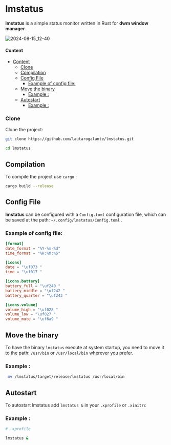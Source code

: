 # **lmstatus**
**lmstatus** is a simple status monitor written in Rust for **dwm window manager**.

![2024-08-15_12-40](https://github.com/user-attachments/assets/82014010-57dd-4402-a81f-6cb0e0dfb8e9)


#### Content

- [Content](#content)
  - [Clone](#clone)
  - [Compilation](#compilation)
  - [Config File](#config-file)
    - [Example of config file:](#example-of-config-file)
  - [Move the binary](#move-the-binary)
    - [Example :](#example-)
  - [Autostart](#autostart)
    - [Example :](#example--1)

### Clone

Clone the project: 
```bash
git clone https://github.com/lautarogalante/lmstatus.git

cd lmstatus
```
## Compilation

To compile the project use `cargo` : 

```bash
cargo build --release
```

## Config File
**lmstatus** can be configured with a `Config.toml` configuration file, which can be saved at the path: `~/.config/lmstatus/Config.toml` .

### Example of config file: 

```toml
[format]
date_format = "%Y-%m-%d"
time_format = "%H:%M:%S"

[icons]
date = "\uf073 "
time = "\uf017 "

[icons.battery]
battery_full = "\uf240 "
battery_middle = "\uf242 "
battery_quarter = "\uf243 "

[icons.volume]
volume_high = "\uf028 "
volume_low = "\uf027 "
volume_mute = "\uf6a9 "
```
## Move the binary
To have the binary `lmstatus` execute at system startup, you need to move it to the path: `/usr/bin` or `/usr/local/bin` wherever you prefer.

### Example :
```bash
 mv /lmstatus/target/release/lmstatus /usr/local/bin
```

## Autostart
To autostart lmstatus add `lmstatus &` in your `.xprofile` or `.xinitrc`

### Example :
```bash
# .xprofile

lmstatus &


```
